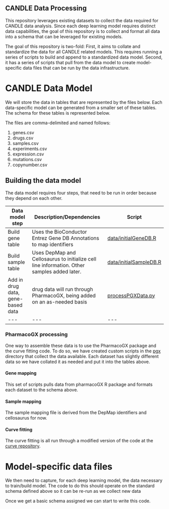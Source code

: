 ## CANDLE Data Processing

This repository leverages existing datasets to collect the data
required for CANDLE data analysis. Since each deep learning model
requires distinct data capabilities, the goal of this repository is to
collect and format all data into a schema that can be leveraged for
existing models.

The goal of this repository is two-fold: First, it aims to collate and
standardize the data for all CANDLE related models. This requires
running a series of scripts to build and append to a standardized data
model. Second, it has a series of scripts that pull from the data
model to create model-specific data files that can be run by the data
infrastructure. 

# CANDLE Data Model

We will store the data in tables that are represented by the files below. Each data-specific model can be generated from a smaller set of these tables. The schema for these tables is represented below. 

The files are comma-delimited and named follows:
1. genes.csv
2. drugs.csv
3. samples.csv
4. experiments.csv
5. expression.csv
6. mutations.csv
7. copynumber.csv

## Building the data model
The data model requires four steps, that need to be run in order
because they depend on each other.

| Data model step | Description/Dependencies| Script |
| --- | --- | --- |
| Build gene table | Uses the BioConductor Entrez Gene DB Annotations to map identifiers| [data/initialGeneDB.R](./data/initialGeneDB.R) |
| Build sample table | Uses DepMap and Cellosaurus to initialize cell line information. Other samples added later. | [data/initialSampleDB.R](./data/initialSampleDB.R) |
| Add in drug data, gene-based data | drug data will run through PharmacoGX, being added on an as-needed basis | [processPGXData.py](./processPGXData.py)
| --- | --- | --- |

### PharmacoGX processing

One way to assemble these data is to use the PharmacoGX package and the curve fitting code. To do so, we have created custom scripts in the [pgx](pgx/) directory that collect the data available. Each dataset has slightly different data so we have collated it as needed and put it into the tables above.

#### Gene mapping 
This set of scripts pulls data from pharmacoGX R package and formats each dataset to the schema above. 

#### Sample mapping
The sample mapping file is derived from the DepMap identifiers and cellosaurus for now. 

#### Curve fitting
The curve fitting is all run through a modified version of the code at the [curve repository](). 

# Model-specific data files

We then need to capture, for each deep learning model, the data necessary to train/build model. The code to do this should operate on the standard schema defined above so it can be re-run as we collect new data

Once we get a basic schema assigned we can start to write this code.
